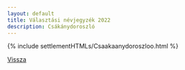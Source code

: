 ```yaml
---
layout: default
title: Választási névjegyzék 2022
description: Csákánydoroszló
---
```


{% include settlementHTMLs/Csaakaanydoroszloo.html %}

[Vissza](../)